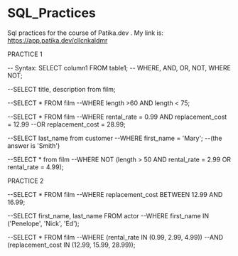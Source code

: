 # SQL_Practices
Sql practices for the course of Patika.dev . My link is: https://app.patika.dev/cllcnkaldmr

PRACTICE 1

-- Syntax: SELECT column1 FROM table1;
-- WHERE, AND, OR, NOT, WHERE NOT;

--SELECT title, description from film;

--SELECT * FROM film
--WHERE length >60 AND length < 75;

--SELECT * FROM film
--WHERE rental_rate = 0.99 AND replacement_cost = 12.99 
--OR replacement_cost = 28.99;

--SELECT last_name from customer
--WHERE first_name = 'Mary';
--(the answer is 'Smith')


--SELECT * from film
--WHERE NOT (length > 50 AND rental_rate = 2.99 OR rental_rate = 4.99);


PRACTICE 2

--SELECT * FROM film
--WHERE replacement_cost BETWEEN 12.99 AND 16.99;

--SELECT first_name, last_name FROM actor
--WHERE first_name IN ('Penelope', 'Nick', 'Ed');

--SELECT * FROM film
--WHERE (rental_rate IN (0.99, 2.99, 4.99))
--AND (replacement_cost IN (12.99, 15.99, 28.99));
